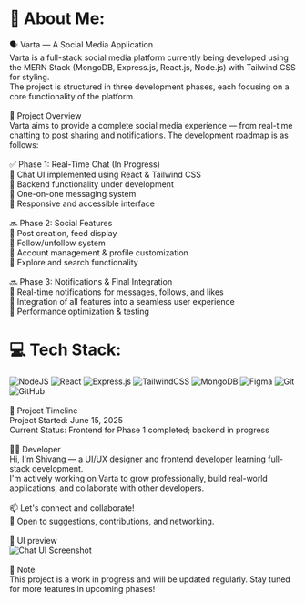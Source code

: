 # 💫 About Me:
🗣️ Varta — A Social Media Application<br>Varta is a full-stack social media platform currently being developed using the MERN Stack (MongoDB, Express.js, React.js, Node.js) with Tailwind CSS for styling.<br>The project is structured in three development phases, each focusing on a core functionality of the platform.<br><br>🚀 Project Overview<br>Varta aims to provide a complete social media experience — from real-time chatting to post sharing and notifications. The development roadmap is as follows:<br><br>✅ Phase 1: Real-Time Chat (In Progress)<br>🔸 Chat UI implemented using React & Tailwind CSS<br>🔸 Backend functionality under development <br>🔸 One-on-one messaging system<br>🔸 Responsive and accessible interface<br><br>🔜 Phase 2: Social Features<br>🔸 Post creation, feed display<br>🔸 Follow/unfollow system<br>🔸 Account management & profile customization<br>🔸 Explore and search functionality<br><br>🔜 Phase 3: Notifications & Final Integration<br>🔸 Real-time notifications for messages, follows, and likes<br>🔸 Integration of all features into a seamless user experience<br>🔸 Performance optimization & testing<br>
# 💻 Tech Stack:
![NodeJS](https://img.shields.io/badge/node.js-6DA55F?style=for-the-badge&logo=node.js&logoColor=white) ![React](https://img.shields.io/badge/react-%2320232a.svg?style=for-the-badge&logo=react&logoColor=%2361DAFB) ![Express.js](https://img.shields.io/badge/express.js-%23404d59.svg?style=for-the-badge&logo=express&logoColor=%2361DAFB) ![TailwindCSS](https://img.shields.io/badge/tailwindcss-%2338B2AC.svg?style=for-the-badge&logo=tailwind-css&logoColor=white) ![MongoDB](https://img.shields.io/badge/MongoDB-%234ea94b.svg?style=for-the-badge&logo=mongodb&logoColor=white) ![Figma](https://img.shields.io/badge/figma-%23F24E1E.svg?style=for-the-badge&logo=figma&logoColor=white) ![Git](https://img.shields.io/badge/git-%23F05033.svg?style=for-the-badge&logo=git&logoColor=white) ![GitHub](https://img.shields.io/badge/github-%23121011.svg?style=for-the-badge&logo=github&logoColor=white)
<br><br>📅 Project Timeline<br>Project Started: June 15, 2025<br>Current Status: Frontend for Phase 1 completed; backend in progress<br><br>👨‍💻 Developer<br>Hi, I'm Shivang — a UI/UX designer and frontend developer learning full-stack development.<br>I'm actively working on Varta to grow professionally, build real-world applications, and collaborate with other developers.<br><br>📫 Let's connect and collaborate!<br>🤝 Open to suggestions, contributions, and networking.<br><br>📸 UI preview<br>![Chat UI Screenshot](../Varta/client/src/assets/varta-ui-pic-2.svg)
<br><br>📌 Note<br>This project is a work in progress and will be updated regularly. Stay tuned for more features in upcoming phases!<br><br>